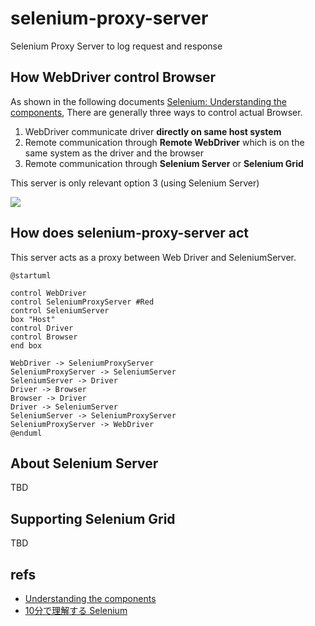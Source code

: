# selenium-proxy-server
Selenium Proxy Server to log request and response

## How WebDriver control Browser

As shown in the following documents [Selenium: Understanding the components](https://www.selenium.dev/documentation/en/webdriver/understanding_the_components/), There are generally three ways to control actual Browser.

1. WebDriver communicate driver **directly on same host system**
2. Remote communication through **Remote WebDriver** which is on the same system as the driver and the browser
3. Remote communication through **Selenium Server** or **Selenium Grid**

This server is only relevant option 3 (using Selenium Server)

![](https://www.selenium.dev/documentation/images/remote_comms_server.png?width=400px)

## How does selenium-proxy-server act

This server acts as a proxy between Web Driver and SeleniumServer.

```plantuml
@startuml

control WebDriver
control SeleniumProxyServer #Red
control SeleniumServer
box "Host"
control Driver
control Browser
end box 

WebDriver -> SeleniumProxyServer
SeleniumProxyServer -> SeleniumServer
SeleniumServer -> Driver
Driver -> Browser
Browser -> Driver
Driver -> SeleniumServer
SeleniumServer -> SeleniumProxyServer
SeleniumProxyServer -> WebDriver
@enduml
```

## About Selenium Server

TBD

## Supporting Selenium Grid

TBD

## refs

- [Understanding the components](https://www.selenium.dev/documentation/en/webdriver/understanding_the_components/)
- [10分で理解する Selenium](https://qiita.com/Chanmoro/items/9a3c86bb465c1cce738a)